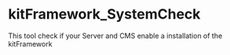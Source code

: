 kitFramework_SystemCheck
========================

This tool check if your Server and CMS enable a installation of the kitFramework
